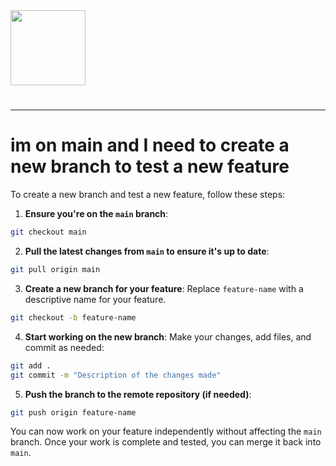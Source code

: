 <img src="https://r2cdn.perplexity.ai/pplx-full-logo-primary-dark%402x.png" class="logo" width="120"/>

# 

---

# im on main and I need to create a new branch to test a new feature

To create a new branch and test a new feature, follow these steps:

1. **Ensure you're on the `main` branch**:

```bash
git checkout main
```

2. **Pull the latest changes from `main` to ensure it's up to date**:

```bash
git pull origin main
```

3. **Create a new branch for your feature**:
Replace `feature-name` with a descriptive name for your feature.

```bash
git checkout -b feature-name
```

4. **Start working on the new branch**:
Make your changes, add files, and commit as needed:

```bash
git add .
git commit -m "Description of the changes made"
```

5. **Push the branch to the remote repository (if needed)**:

```bash
git push origin feature-name
```


You can now work on your feature independently without affecting the `main` branch. Once your work is complete and tested, you can merge it back into `main`.

